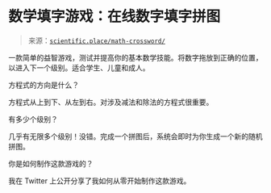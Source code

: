 <!--yml

category: 未分类

date: 2024-05-27 14:38:49

-->

# 数学填字游戏：在线数字填字拼图

> 来源：[`scientific.place/math-crossword/`](https://scientific.place/math-crossword/)

一款简单的益智游戏，测试并提高你的基本数学技能。将数字拖放到正确的位置，以进入下一个级别。适合学生、儿童和成人。

方程式的方向是什么？

方程式从上到下、从左到右。对涉及减法和除法的方程式很重要。

有多少个级别？

几乎有无限多个级别！没错。完成一个拼图后，系统会即时为你生成一个新的随机拼图。

你是如何制作这款游戏的？

我在 Twitter 上公开分享了我如何从零开始制作这款游戏。

